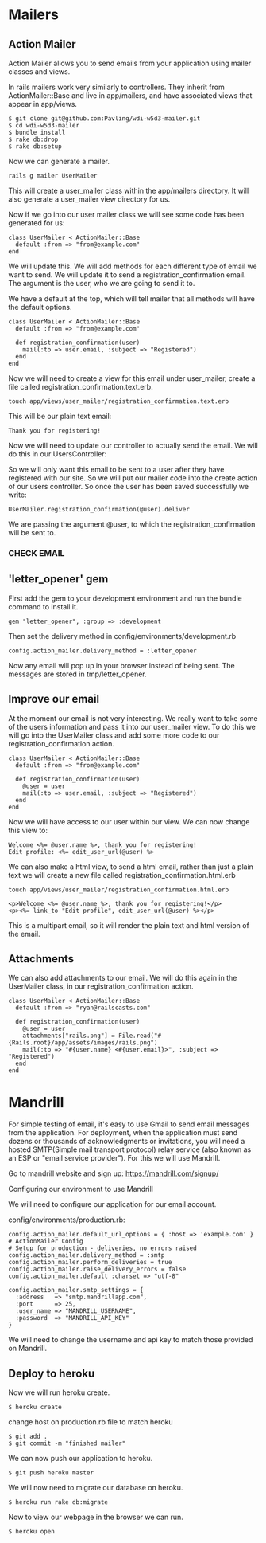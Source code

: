 # Mailers 

## Action Mailer 

Action Mailer allows you to send emails from your application using mailer classes and views.

In rails mailers work very similarly to controllers. They inherit from ActionMailer::Base and live in app/mailers, and have associated views that appear in app/views.

    $ git clone git@github.com:Pavling/wdi-w5d3-mailer.git
    $ cd wdi-w5d3-mailer
    $ bundle install
    $ rake db:drop
    $ rake db:setup


Now we can generate a mailer.

    rails g mailer UserMailer

This will create a user_mailer class within the app/mailers directory.
It will also generate a user_mailer view directory for us. 

Now if we go into our user mailer class we will see some code has been generated for us:

    class UserMailer < ActionMailer::Base
      default :from => "from@example.com"
    end

We will update this. We will add methods for each different type of email we want to send. We will update it to send a registration_confirmation email. The argument is the user, who we are going to send it to. 

We have a default at the top, which will tell mailer that all methods will have the default options. 

    class UserMailer < ActionMailer::Base
      default :from => "from@example.com"

      def registration_confirmation(user)
        mail(:to => user.email, :subject => "Registered")
      end
    end


Now we will need to create a view for this email under user_mailer, create a file called registration_confirmation.text.erb.

    touch app/views/user_mailer/registration_confirmation.text.erb

This will be our plain text email:

    Thank you for registering!

Now we will need to update our controller to actually send the email. We will do this in our UsersController:

So we will only want this email to be sent to a user after they have registered with our site. So we will put our mailer code into the create action of our users controller. So once the user has been saved successfully we write:

    UserMailer.registration_confirmation(@user).deliver

We are passing the argument @user, to which the registration_confirmation will be sent to.

### CHECK EMAIL

## 'letter_opener' gem

First add the gem to your development environment and run the bundle command to install it.

    gem "letter_opener", :group => :development

Then set the delivery method in config/environments/development.rb

    config.action_mailer.delivery_method = :letter_opener

Now any email will pop up in your browser instead of being sent. 
The messages are stored in tmp/letter_opener.


## Improve our email

At the moment our email is not very interesting. We really want to take some of the users information and pass it into our user_mailer view. To do this we will go into the UserMailer class and add some more code to our registration_confirmation action. 

    class UserMailer < ActionMailer::Base
      default :from => "from@example.com"
      
      def registration_confirmation(user)
        @user = user
        mail(:to => user.email, :subject => "Registered")
      end
    end


Now we will have access to our user within our view. We can now change this view to:

    Welcome <%= @user.name %>, thank you for registering!
    Edit profile: <%= edit_user_url(@user) %>

We can also make a html view, to send a html email, rather than just a plain text we will create a new file called registration_confirmation.html.erb

    touch app/views/user_mailer/registration_confirmation.html.erb

    <p>Welcome <%= @user.name %>, thank you for registering!</p>
    <p><%= link_to "Edit profile", edit_user_url(@user) %></p>

This is a multipart email, so it will render the plain text and html version of the email.

## Attachments
We can also add attachments to our email. We will do this again in the UserMailer class, in our registration_confirmation action. 

    class UserMailer < ActionMailer::Base
      default :from => "ryan@railscasts.com"
      
      def registration_confirmation(user)
        @user = user
        attachments["rails.png"] = File.read("#{Rails.root}/app/assets/images/rails.png")
        mail(:to => "#{user.name} <#{user.email}>", :subject => "Registered")
      end
    end



# Mandrill

For simple testing of email, it's easy to use Gmail to send email messages from the application. For deployment, when the application must send dozens or thousands of acknowledgments or invitations, you will need a hosted SMTP(Simple mail transport protocol) relay service (also known as an ESP or "email service provider"). For this we will use Mandrill.

Go to mandrill website and sign up: https://mandrill.com/signup/

Configuring our environment to use Mandrill

We will need to configure our application for our email account.

config/environments/production.rb:

    config.action_mailer.default_url_options = { :host => 'example.com' }
    # ActionMailer Config
    # Setup for production - deliveries, no errors raised
    config.action_mailer.delivery_method = :smtp
    config.action_mailer.perform_deliveries = true
    config.action_mailer.raise_delivery_errors = false
    config.action_mailer.default :charset => "utf-8"

    config.action_mailer.smtp_settings = {
      :address   => "smtp.mandrillapp.com",
      :port      => 25,
      :user_name => "MANDRILL_USERNAME",
      :password  => "MANDRILL_API_KEY"
    }

We will need to change the username and api key to match those provided on Mandrill. 



## Deploy to heroku 

Now we will run heroku create.

    $ heroku create

change host on production.rb file to match heroku

    $ git add .
    $ git commit -m "finished mailer"

We can now push our application to heroku.

    $ git push heroku master

We will now need to migrate our database on heroku.

    $ heroku run rake db:migrate

Now to view our webpage in the browser we can run.

    $ heroku open
